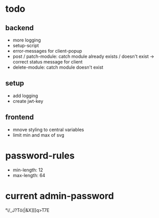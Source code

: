 # todo
## backend
- more logging
- setup-script
- error-messages for client-popup
- post / patch-module: catch module already exists / doesn't exist -> correct status message for client
- delete-module: catch module doesn't exist

## setup
- add logging
- create jwt-key

## frontend
- mnove styling to central variables
- limit min and max of svg

# password-rules
- min-length: 12
- max-length: 64

# current admin-password
°i/_J?Tö(|&X][[q>T7E